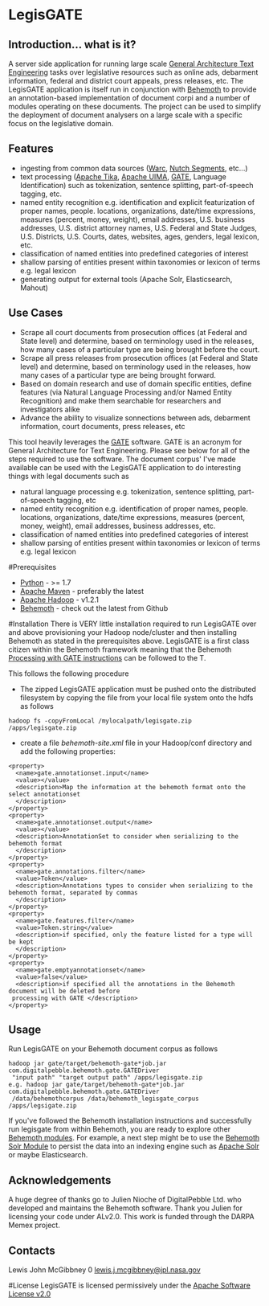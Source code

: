 # LegisGATE

Introduction... what is it?
------------------------
A server side application for running large scale [General Architecture Text Engineering](https://gate.ac.uk/) tasks over legislative resources such as online ads, debarment information, federal and district court appeals, press releases, etc. The LegisGATE application is itself run in conjunction with [Behemoth](https://github.com/DigitalPebble/behemoth) to provide an annotation-based implementation of document corpi and a number of modules operating on these documents. The project can be used to simplify the deployment of document analysers on a large scale with a specific focus on the legislative domain.

Features
---------
 * ingesting from common data sources ([Warc](http://www.digitalpreservation.gov/formats/fdd/fdd000236.shtml), [Nutch Segments](http://nutch.apache.org), etc...)
 * text processing ([Apache Tika](http://tika.apache.org), [Apache UIMA](http://uima.apache.org), [GATE](https://gate.ac.uk), Language Identification) such as tokenization, sentence splitting, part-of-speech tagging, etc.
 * named entity recognition e.g. identification and explicit featurization of proper names, people. locations, organizations, date/time expressions, measures (percent, money, weight), email addresses, U.S. business addresses, U.S. district attorney names, U.S. Federal and State Judges, U.S. Districts, U.S. Courts, dates, websites, ages, genders, legal lexicon, etc.
 * classification of named entities into predefined categories of interest
 * shallow parsing of entities present within taxonomies or lexicon of terms e.g. legal lexicon
 * generating output for external tools (Apache Solr, Elasticsearch, Mahout)

Use Cases
----------
 * Scrape all court documents from prosecution offices (at Federal and State level) and determine, based on terminology used in the releases, how many cases of a particular type are being brought before the court.
 * Scrape all press releases from prosecution offices (at Federal and State level) and determine, based on terminology used in the releases, how many cases of a particular type are being brought forward.
 * Based on domain research and use of domain specific entities, define features (via Natural Language Processing and/or Named Entity Recognition) and make them searchable for researchers and investigators alike
 * Advance the ability to visualize sonnections between ads, debarment information, court documents, press releases, etc 

This tool heavily leverages the [GATE](http://gate.ac.uk) software. GATE is an acronym for General Architecture for Text Engineering.
Please see below for all of the steps required to use the software. 
The document corpus' I've made available can be used with the LegisGATE application to do interesting things with legal documents such as

 * natural language processing e.g. tokenization, sentence splitting, part-of-speech tagging, etc
 * named entity recognition e.g. identification of proper names, people. locations, organizations, date/time expressions, measures (percent, money, weight), email addresses, business addresses, etc.
 * classification of named entities into predefined categories of interest
 * shallow parsing of entities present within taxonomies or lexicon of terms e.g. legal lexicon

#Prerequisites

 * [Python](https://www.python.org/) - >= 1.7
 * [Apache Maven](http://mavem.apache.org) - preferably the latest
 * [Apache Hadoop](http://hadoop.apache.org) - v1.2.1
 * [Behemoth](https://github.com/DigitalPebble/behemoth) - check out the latest from Github

#Installation
There is VERY little installation required to run LegisGATE over and above provisioning your Hadoop node/cluster and then installing Behemoth as stated in the prerequisites above. 
LegisGATE is a first class citizen within the Behemoth framework meaning that the Behemoth [Processing with GATE instructions](https://github.com/DigitalPebble/behemoth/wiki/tutorial#processing-with-gate) can be followed to the T. 

This follows the following procedure
 * The zipped LegisGATE application must be pushed onto the distributed filesystem by copying the file from your local file system onto the hdfs as follows
```
hadoop fs -copyFromLocal /mylocalpath/legisgate.zip /apps/legisgate.zip
``` 
 * create a file *behemoth-site.xml* file in your Hadoop/conf directory and add the following properties:
```
<property>
  <name>gate.annotationset.input</name>
  <value></value>
  <description>Map the information at the behemoth format onto the select annotationset 
  </description>
</property>
<property>
  <name>gate.annotationset.output</name>
  <value></value>
  <description>AnnotationSet to consider when serializing to the behemoth format
  </description>
</property>
<property>
  <name>gate.annotations.filter</name>
  <value>Token</value>
  <description>Annotations types to consider when serializing to the behemoth format, separated by commas 
  </description>
</property>
<property>
  <name>gate.features.filter</name>
  <value>Token.string</value>
  <description>if specified, only the feature listed for a type will be kept
  </description>
</property>
<property>
  <name>gate.emptyannotationset</name>
  <value>false</value>
  <description>if specified all the annotations in the Behemoth document will be deleted before
 processing with GATE </description>
</property>
```
 
Usage
------
Run LegisGATE on your Behemoth document corpus as follows
```
hadoop jar gate/target/behemoth-gate*job.jar com.digitalpebble.behemoth.gate.GATEDriver 
 "input path" "target output path" /apps/legisgate.zip
e.g. hadoop jar gate/target/behemoth-gate*job.jar com.digitalpebble.behemoth.gate.GATEDriver 
 /data/behemothcorpus /data/behemoth_legisgate_corpus /apps/legsigate.zip
```
If you've followed the Behemoth installation instructions and successfully run legisgate from within Behemoth, you are ready to explore other [Behemoth modules](https://github.com/DigitalPebble/behemoth/wiki/Behemoth-Modules). 
For example, a next step might be to use the [Behemoth Solr Module](https://github.com/DigitalPebble/behemoth/wiki/Solr-module) to persist the data into an indexing engine such as [Apache Solr](http://lucene.apache.org/solr) or maybe Elasticsearch.

Acknowledgements
-----------------
A huge degree of thanks go to Julien Nioche of DigitalPebble Ltd. who developed and maintains the Behemoth software. Thank you Julien for licensing your code under ALv2.0.
This work is funded through the DARPA Memex project.

Contacts
---------
Lewis John McGibbney 0 lewis.j.mcgibbney@jpl.nasa.gov

#License
LegisGATE is licensed permissively under the [Apache Software License v2.0](http://www.apache.org/licenses/LICENSE-2.0)
